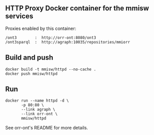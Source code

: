 ## HTTP Proxy Docker container for the mmisw services

Proxies enabled by this container:

    /ont3        :  http://orr-ont:8080/ont3
    /ont3sparql  :  http://agraph:10035/repositories/mmiorr


## Build and push

    docker build -t mmisw/httpd --no-cache .
    docker push mmisw/httpd


## Run

    docker run --name httpd -d \
           -p 80:80 \
           --link agraph \
           --link orr-ont \
           mmisw/httpd


See orr-ont's README for more details.

